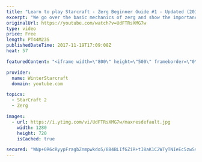 ```yaml
---
title: "Learn to play Starcraft - Zerg Beginner Guide #1 - Updated (2017)"
excerpt: "We go over the basic mechanics of zerg and show the importance of understanding at least some of what your opponent is doing.  This guide is meant for players with an understanding of the objectives of starcraft but without any strong direction or gameplan, especially for each specific race! -- Watch"
originalUrl: https://youtube.com/watch?v=UdFTRsXMG7w
type: video
price: Free
length: PT44M23S
publishedDateTime: 2017-11-19T17:09:08Z
heat: 57

featuredContent: "<iframe width=\"800\" height=\"500\" frameborder=\"0\" src=\"https://www.youtube.com/embed/UdFTRsXMG7w\" allow=\"accelerometer; autoplay; encrypted-media; gyroscope; picture-in-picture\" allowfullscreen></iframe>"

provider:
  name: WinterStarcraft
  domain: youtube.com

topics:
  - StarCraft 2
  - Zerg

images:
  - url: https://i.ytimg.com/vi/UdFTRsXMG7w/maxresdefault.jpg
    width: 1280
    height: 720
    isCached: true

secured: "WNp+0R6cRyypFragbZnmpwkdo5/8B4BLIfGZiR+tI8aK1C2WTyTNIeEc5zwSsgJbqHaI5b7fGqK9qP3z3RCwGX47T2aY9OA7IG9mwKCYMv4wcKsqv5DMPU5TVa/IxkVWcYtVhHuxJZchfT2+WJ5Xsnf/E75TiFUQLEGGqTjMOTSsAoC7/RDqCTZhr5KSKqWv0Dc2wt30gNCerOvPBHDcEUCRtormQt5Wa1LUTjhViDlk7S7J2mgsSu26aF2LcN5BMB/aGnI+lA1gxtkUaXrxt7xi0qnXCNsN7R4R24vb9JrHT2ymwezmiAA1nSSYj7qABLf+/y5RZB/YTnV4QExMazUoDlYHOe24nyQYNbs18wnM5szvPfc8297dJHpTshCCLhx1LI1T2TUiP78Pu/FlJuYBQolg1d+1RlbekBs1KKEtEhiG5XYAURdbVbD+Yip6;Ed4nD8kiCOBaG9S2JoVFvA=="
---
```


